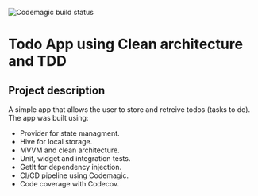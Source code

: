 ![Codemagic build status](https://api.codemagic.io/apps/62674993eb4a9ace2124b774/62674993eb4a9ace2124b773/status_badge.svg)
# Todo App using Clean architecture and TDD

## Project description
A simple app that allows the user to store and retreive todos (tasks to do). 
The app was built using:
- Provider for state managment.
- Hive for local storage.
- MVVM and clean architecture.
- Unit, widget and integration tests.
- GetIt for dependency injection.
- CI/CD pipeline using Codemagic.
- Code coverage with Codecov.

